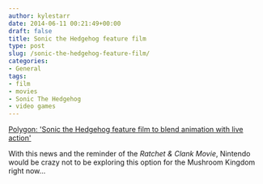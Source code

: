 ```yaml
---
author: kylestarr
date: 2014-06-11 00:21:49+00:00
draft: false
title: Sonic the Hedgehog feature film
type: post
slug: /sonic-the-hedgehog-feature-film/
categories:
- General
tags:
- film
- movies
- Sonic The Hedgehog
- video games
---
```


[Polygon: 'Sonic the Hedgehog feature film to blend animation with live action'](http://www.polygon.com/2014/6/10/5798434/sonic-hedgehog-movie-marza-sony)

With this news and the reminder of the _Ratchet & Clank Movie_, Nintendo would be crazy not to be exploring this option for the Mushroom Kingdom right now…
